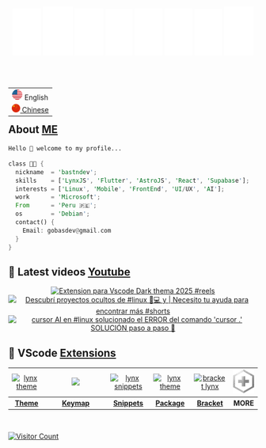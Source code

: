 <!-- Top [Presentation] -->
<div align="center">
  <a href="https://web.facebook.com/bastndev"><img src=".github/assets/svg/on1.svg" width="11.5%" alt="Facebook"></a>
  <a href="https://www.tiktok.com/@bastndev"><img src=".github/assets/svg/on2.svg" width="12%" alt="TikTok"></a>
  <a href="https://bsky.app/profile/bastndev.com"><img src=".github/assets/svg/on3.svg" width="11.5%" alt="Bluesky"></a>
  <a href="https://www.instagram.com/bastndev/"><img src=".github/assets/svg/on4.svg" width="11%" alt="Instagram"></a>
  <a href="https://www.linkedin.com/in/bastndev/"><img src=".github/assets/svg/on5.svg" width="11%" alt="LinkedIn"></a>
  <a href="https://dev.to/bastndev"><img src=".github/assets/svg/on6.svg" width="11.5%" alt="Telegram"></a>
  <a href="https://codepen.io/bastndev "><img src=".github/assets/svg/on7.svg" width="11%" alt="CodePen"></a>
  <a href="https://dev.to/bastndev"><img src=".github/assets/svg/on8.svg" width="12%" alt="Dev.to"></a>
</div>

<!-- Flag US/CN -->
<table align="right">
  <tr><P>ㅤ</P><td><img src=".github/assets/img/us_flag.png" alt="US flag" width="22px" /> English</td></tr>
  <tr><td><a href="https://github.com/bastndev"><img src=".github/assets/img/cn_flag.png" alt="CN flag" width="17px" /> Chinese</a></td></tr>
</table>

<!-- About ME -->

## About [ME](https://www.bastndev.com)

```py
Hello 👋 welcome to my profile...
```

```rs
class 🧑‍💻 {
  nickname  = 'bastndev';
  skills    = ['LynxJS', 'Flutter', 'AstroJS', 'React', 'Supabase'];
  interests = ['Linux', 'Mobile', 'FrontEnd', 'UI/UX', 'AI'];
  work      = 'Microsoft';
  From      = 'Peru 🇵🇪';
  os        = 'Debian';
  contact() {
    Email: gobasdev@gmail.com
  }
}
```

<!-- Youtube channel -->
## 🔴 Latest videos [Youtube](https://youtube.com/@bastndev?sub_confirmation=1)

<div align="center">

<!-- BEGIN YOUTUBE-CARDS -->
[![Extension para Vscode Dark thema 2025  #reels](https://ytcards.demolab.com/?id=h7F9kvvQOLw&title=Extension+para+Vscode+Dark+thema+2025++%23reels&lang=en&timestamp=1744517996&background_color=%230d1117&title_color=%23ffffff&stats_color=%23dedede&max_title_lines=2&width=274&border_radius=10&duration=38 "Extension para Vscode Dark thema 2025  #reels")](https://www.youtube.com/shorts/h7F9kvvQOLw)
[![Descubrí proyectos ocultos de #linux  🐧💻 y | Necesito tu ayuda para encontrar más #shorts](https://ytcards.demolab.com/?id=_IAXOqjpmkQ&title=Descubr%C3%AD+proyectos+ocultos+de+%23linux++%F0%9F%90%A7%F0%9F%92%BB+y+%7C+Necesito+tu+ayuda+para+encontrar+m%C3%A1s+%23shorts&lang=en&timestamp=1743826045&background_color=%230d1117&title_color=%23ffffff&stats_color=%23dedede&max_title_lines=2&width=274&border_radius=10&duration=60 "Descubrí proyectos ocultos de #linux  🐧💻 y | Necesito tu ayuda para encontrar más #shorts")](https://www.youtube.com/shorts/_IAXOqjpmkQ)
[![cursor AI en #linux solucionado el ERROR del comando 'cursor .' SOLUCIÓN paso a paso 💪](https://ytcards.demolab.com/?id=WWU3C3m-pGQ&title=cursor+AI+en+%23linux+solucionado+el+ERROR+del+comando+%27cursor+.%27+SOLUCI%C3%93N+paso+a+paso+%F0%9F%92%AA&lang=en&timestamp=1741627493&background_color=%230d1117&title_color=%23ffffff&stats_color=%23dedede&max_title_lines=2&width=274&border_radius=10&duration=67 "cursor AI en #linux solucionado el ERROR del comando 'cursor .' SOLUCIÓN paso a paso 💪")](https://www.youtube.com/shorts/WWU3C3m-pGQ)
<!-- END YOUTUBE-CARDS -->

</div>

<!-- Vscode extensions -->
## 🔵 VScode [Extensions](https://marketplace.visualstudio.com/publishers/bastndev)

<table align="center" width="100%" style="table-layout: fixed">
  <tr align="center">
    <td>
      <a href="https://marketplace.visualstudio.com/items?itemName=bastndev.lynx-theme" target="_blank" rel="noreferrer">
        <img src="https://bastndev.gallerycdn.vsassets.io/extensions/bastndev/lynx-theme/0.1.0/1743798452081/Microsoft.VisualStudio.Services.Icons.Default" alt="lynx theme" width="70"/>
      </a>
    </td>
    <td width="111px">
      <a href="https://marketplace.visualstudio.com/items?itemName=bastndev.lynx-keymap" target="_blank" rel="noreferrer">
        <img src="https://bastndev.gallerycdn.vsassets.io/extensions/bastndev/lynx-keymap/0.9.6/1750900982281/Microsoft.VisualStudio.Services.Icons.Default" width="70" />
      </a>
    </td>
    <td>
      <a href="https://marketplace.visualstudio.com/items?itemName=bastndev.lynx-js-snippets" target="_blank" rel="noreferrer">
        <img src="https://bastndev.gallerycdn.vsassets.io/extensions/bastndev/lynx-js-snippets/0.2.0/1745166683713/Microsoft.VisualStudio.Services.Icons.Default" alt="lynx snippets" width="70" />
      </a>
    </td>
    <td>
      <a href="https://marketplace.visualstudio.com/items?itemName=bastndev.lynxjs-pack" target="_blank" rel="noreferrer">
        <img src="https://bastndev.gallerycdn.vsassets.io/extensions/bastndev/lynxjs-pack/0.1.0/1745191579610/Microsoft.VisualStudio.Services.Icons.Default" alt="lynx theme" width="70" />
      </a>
    </td>
    <td>
      <a href="https://marketplace.visualstudio.com/items?itemName=bastndev.bracket-lynx" target="_blank" rel="noreferrer">
        <img src="https://bastndev.gallerycdn.vsassets.io/extensions/bastndev/bracket-lynx/0.3.2/1750119273143/Microsoft.VisualStudio.Services.Icons.Default" alt="bracket lynx" width="60" />
      </a>
    </td>
    <td>
      <a href="https://open-vsx.org/namespace/bastndev" target="_blank" rel="noreferrer">
        <img src="https://raw.githubusercontent.com/bastndev/bastndev/refs/heads/main/.github/assets/img/more.webp" alt="lynx theme" width="45" />
      </a>
    </td>
  </tr>
  <tr align="center">
    <th><a href="https://github.com/bastndev/Lynx-Theme">Theme</a></th>
    <th><a href="https://github.com/bastndev/Lynx-Keymap">Keymap</a></th>
    <th><a href="https://github.com/bastndev/Lynx-js-Snippets">Snippets</a></th>
    <th><a href="https://github.com/bastndev/LynxJs-Packge">Package</a></th>
    <th><a href="https://github.com/bastndev/Bracket-Lynx">Bracket</a></th>
    <th>MORE</th>
  </tr>
</table>

<br/>

<!-- Visitor counter -->
<p align="center" style="display: flex; align-items: center; gap: 10px;">
  <a href="https://solo.to/bastndev" rel="noopener noreferrer">
    <img src="https://profile-counter.glitch.me/{bastndev}/count.svg" alt="Visitor Count" title="GitHub 😼" />
  </a>
</p>
